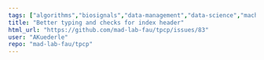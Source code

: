 ```yaml
---
tags: ["algorithms","biosignals","data-management","data-science","machine-learning","python"]
title: "Better typing and checks for index header"
html_url: "https://github.com/mad-lab-fau/tpcp/issues/83"
user: "AKuederle"
repo: "mad-lab-fau/tpcp"
---
```


